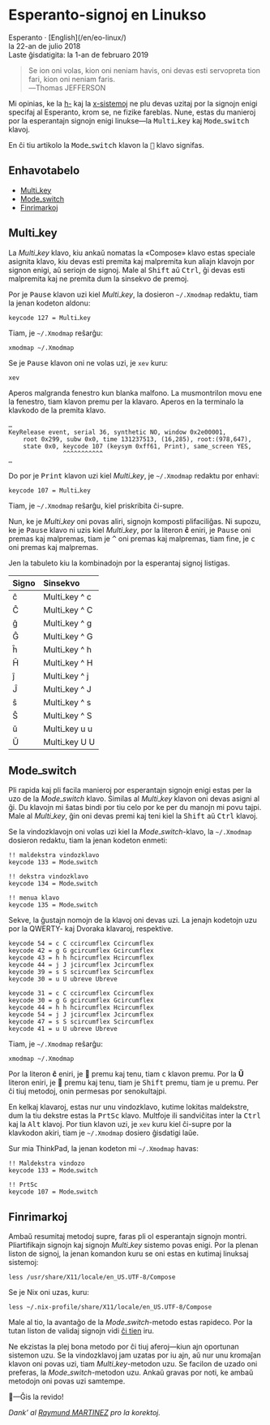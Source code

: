 Esperanto-signoj en Linukso
===========================

<div class="center">Esperanto · [English](/en/eo-linux/)</div>
<div class="center">la 22-an de julio 2018</div>
<div class="center">Laste ĝisdatigita: la 1-an de februaro 2019</div>

>Se ion oni volas, kion oni neniam havis, oni devas esti servopreta tion fari, kion oni neniam
>faris.<br>
>―Thomas JEFFERSON

Mi opinias, ke la [h-](https://eo.wikipedia.org/wiki/H-sistemo) kaj la
[x-sistemoj](https://eo.wikipedia.org/wiki/X-sistemo) ne plu devas uzitaj por la signojn enigi
specifaj al Esperanto, krom se, ne fizike fareblas. Nune, estas du manieroj por la
esperantajn signojn enigi linukse—la <kbd>Multi‎ߺ‎key</kbd> kaj <kbd>Mode‎ߺ‎switch</kbd> klavoj.

En ĉi tiu artikolo la <kbd>Mode‎ߺ‎switch</kbd> klavon la <kbd>🐧</kbd> klavo signifas.


<a name="et"></a>Enhavotabelo
-----------------------------

- [Multi‎ߺ‎key](#multikey)
- [Mode‎ߺ‎switch](#modeswitch)
- [Finrimarkoj](#finrimarkoj)


<a name="multikey"></a>Multi‎ߺ‎key
--------------------------------

La *Multi‎ߺ‎key* klavo, kiu ankaŭ nomatas la «Compose» klavo estas speciale asignita klavo, kiu devas
esti premita kaj malpremita kun aliajn klavojn por signon enigi, aŭ seriojn de signoj. Male al
<kbd>Shift</kbd> aŭ <kbd>Ctrl</kbd>, ĝi devas esti malpremita kaj ne premita dum la sinsekvo de
premoj.

Por je <kbd>Pause</kbd> klavon uzi kiel *Multi‎ߺ‎key*, la dosieron `~/.Xmodmap` redaktu, tiam la
jenan kodeton aldonu:

    keycode 127 = Multi‎ߺ‎key

Tiam, je `~/.Xmodmap` reŝarĝu:

    xmodmap ~/.Xmodmap

Se je <kbd>Pause</kbd> klavon oni ne volas uzi, je `xev` kuru:

    xev

Aperos malgranda fenestro kun blanka malfono. La musmontrilon movu ene la fenestro, tiam klavon
premu per la klavaro. Aperos en la terminalo la klavkodo de la premita klavo.

```
…
KeyRelease event, serial 36, synthetic NO, window 0x2e00001,
    root 0x299, subw 0x0, time 131237513, (16,285), root:(978,647),
    state 0x0, keycode 107 (keysym 0xff61, Print), same_screen YES,
               ^^^^^^^^^^^
…
```

Do por je <kbd>Print</kbd> klavon uzi kiel *Multi‎ߺ‎key*, je `~/.Xmodmap` redaktu por enhavi:

    keycode 107 = Multi‎ߺ‎key

Tiam, je `~/.Xmodmap` reŝarĝu, kiel priskribita ĉi-supre.

Nun, ke je *Multi‎ߺ‎key* oni povas aliri, signojn komposti plifaciliĝas. Ni supozu, ke je
<kbd>Pause</kbd> klavo ni uzis kiel *Multi‎ߺ‎key*, por la literon **ĉ** eniri, je <kbd>Pause</kbd> oni
premas kaj malpremas, tiam je <kbd>&#94;</kbd> oni premas kaj malpremas, tiam fine, je <kbd>c</kbd>
oni premas kaj malpremas.

Jen la tabuleto kiu la kombinadojn por la esperantaj signoj listigas.

| Signo     | Sinsekvo       |
| :-------- | :------------- |
| ĉ         | Multi‎ߺ‎key ^ c  |
| Ĉ         | Multi‎ߺ‎key ^ C  |
| ĝ         | Multi‎ߺ‎key ^ g  |
| Ĝ         | Multi‎ߺ‎key ^ G  |
| ĥ         | Multi‎ߺ‎key ^ h  |
| Ĥ         | Multi‎ߺ‎key ^ H  |
| ĵ         | Multi‎ߺ‎key ^ j  |
| Ĵ         | Multi‎ߺ‎key ^ J  |
| ŝ         | Multi‎ߺ‎key ^ s  |
| Ŝ         | Multi‎ߺ‎key ^ S  |
| ŭ         | Multi‎ߺ‎key u u  |
| Ŭ         | Multi‎ߺ‎key U U  |



<a name="modeswitch"></a>Mode‎ߺ‎switch
------------------------------------

Pli rapida kaj pli facila manieroj por esperantajn signojn enigi estas per la uzo de la
*Mode‎ߺ‎switch* klavo. Similas al *Multi‎ߺ‎key* klavon oni devas asigni al ĝi. Du klavojn mi ŝatas bindi
por tiu celo por ke per du manojn mi povu tajpi. Male al *Multi‎ߺ‎key*, ĝin oni devas premi kaj
teni kiel la <kbd>Shift</kbd> aŭ <kbd>Ctrl</kbd> klavoj.

Se la vindozklavojn oni volas uzi kiel la *Mode‎ߺ‎switch*-klavo, la `~/.Xmodmap` dosieron redaktu, tiam la
jenan kodeton enmeti:

```
!! maldekstra vindozklavo
keycode 133 = Mode‎ߺ‎switch

!! dekstra vindozklavo
keycode 134 = Mode‎ߺ‎switch

!! menua klavo
keycode 135 = Mode‎ߺ‎switch
```

Sekve, la ĝustajn nomojn de la klavoj oni devas uzi. La jenajn kodetojn uzu por la QWERTY- kaj Dvoraka klavaroj, respektive.

```
keycode 54 = c C ccircumflex Ccircumflex
keycode 42 = g G gcircumflex Gcircumflex
keycode 43 = h h hcircumflex Hcircumflex
keycode 44 = j J jcircumflex Jcircumflex
keycode 39 = s S scircumflex Scircumflex
keycode 30 = u U ubreve Ubreve
```

```
keycode 31 = c C ccircumflex Ccircumflex
keycode 30 = g G gcircumflex Gcircumflex
keycode 44 = h h hcircumflex Hcircumflex
keycode 54 = j J jcircumflex Jcircumflex
keycode 47 = s S scircumflex Scircumflex
keycode 41 = u U ubreve Ubreve
```

Tiam, je `~/.Xmodmap` reŝarĝu:

    xmodmap ~/.Xmodmap

Por la literon **ĉ** eniri, je 🐧 premu kaj tenu, tiam <kbd>c</kbd> klavon premu. Por la **Ŭ**
literon eniri, je 🐧 premu kaj tenu, tiam je <kbd>Shift</kbd> premu, tiam je <kbd>u</kbd> premu. Per
ĉi tiuj metodoj, onin permesas por senokultajpi.

En kelkaj klavaroj, estas nur unu vindozklavo, kutime lokitas maldekstre, dum la tiu dekstre estas
la <kbd>PrtSc</kbd> klavo. Multfoje ili sandviĉitas inter la <kbd>Ctrl</kbd> kaj la
<kbd>Alt</kbd> klavoj. Por tiun klavon uzi, je `xev` kuru kiel ĉi-supre por la klavkodon akiri, tiam
je `~/.Xmodmap` dosiero ĝisdatigi laŭe.

Sur mia ThinkPad, la jenan kodeton mi `~/.Xmodmap` havas:

```
!! Maldekstra vindozo
keycode 133 = Mode‎ߺ‎switch

!! PrtSc
keycode 107 = Mode‎ߺ‎switch
```


<a name="finrimarkoj"></a>Finrimarkoj
-------------------------------------

Ambaŭ resumitaj metodoj supre, faras pli ol esperantajn signojn montri. Pliartifikajn signojn
kaj signojn *Multi‎ߺ‎key* sistemo povas enigi. Por la plenan liston de signoj, la jenan komandon
kuru se oni estas en kutimaj linuksaj sistemoj:

    less /usr/share/X11/locale/en_US.UTF-8/Compose

Se je Nix oni uzas, kuru:

    less ~/.nix-profile/share/X11/locale/en_US.UTF-8/Compose

Male al tio, la avantaĝo de la *Mode‎ߺ‎switch*-metodo estas rapideco. Por la tutan liston de validaj
signojn vidi [ĉi tien](http://wiki.linuxquestions.org/wiki/List_of_Keysyms_Recognised_by_Xmodmap)
iru.

Ne ekzistas la plej bona metodo por ĉi tiuj aferoj—kiun ajn oportunan sistemon uzu. Se la
vindozklavoj jam uzatas por iu ajn, aŭ nur unu kromaĵan klavon oni povas uzi, tiam
*Multi‎ߺ‎key*-metodon uzu. Se facilon de uzado oni preferas, la *Mode‎ߺ‎switch*-metodon uzu. Ankaŭ
gravas por noti, ke ambaŭ metodojn oni povas uzi samtempe.

🐧—Ĝis la revido!

_Dank’ al [Raymund MARTINEZ](https://zhaqenl.github.io) pro la korektoj._

